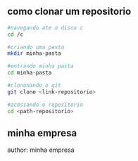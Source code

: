 ## como clonar um repositorio

```bash
#navegando ate o disco c
cd /c

#criando uma pasta
mkdir minha-pasta

#entrando minha pasta
cd minha-pasta

#clononando o git 
git clone <link-repositorio>

#acessando o repositorio
cd <path-repositorio>


```

## minha empresa

author: minha empresa
